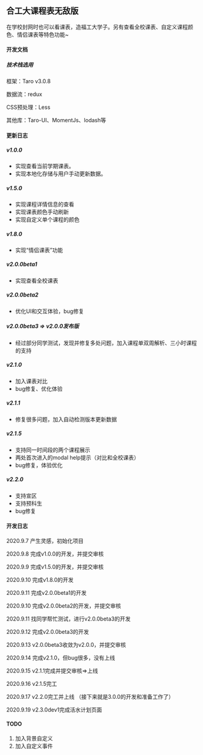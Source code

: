 ## 合工大课程表无敌版

在学校封网时也可以看课表，造福工大学子。另有查看全校课表、自定义课程颜色、情侣课表等特色功能~

#### 开发文档

##### 技术栈选用

框架：Taro v3.0.8

数据流：redux

CSS预处理：Less

其他库：Taro-UI、MomentJs、lodash等


#### 更新日志

##### v1.0.0

- 实现查看当前学期课表。
- 实现本地化存储与用户手动更新数据。

##### v1.5.0

- 实现课程详情信息的查看
- 实现课表颜色手动刷新
- 实现自定义单个课程的颜色

##### v1.8.0

- 实现“情侣课表”功能

##### v2.0.0beta1

- 实现查看全校课表

##### v2.0.0beta2

- 优化UI和交互体验，bug修复

##### v2.0.0beta3 => v2.0.0发布版

- 经过部分同学测试，发现并修复多处问题，加入课程单双周解析、三小时课程的支持

##### v2.1.0

- 加入课表对比
- bug修复、优化体验

##### v2.1.1

- 修复很多问题，加入自动检测版本更新数据

##### v2.1.5

- 支持同一时间段的两个课程展示
- 两处首次进入的modal help提示（对比和全校课表）
- bug修复，体验优化

##### v2.2.0

- 支持宣区
- 支持预科生
- bug修复



#### 开发日志

2020.9.7
产生灵感，初始化项目

2020.9.8
完成v1.0.0的开发，并提交审核

2020.9.9
完成v1.5.0的开发，并提交审核

2020.9.10
完成v1.8.0的开发

2020.9.11
完成v2.0.0beta1的开发

2020.9.10
完成v2.0.0beta2的开发，并提交审核

2020.9.11
找同学帮忙测试，进行v2.0.0beta3的开发

2020.9.12
完成v2.0.0beta3的开发

2020.9.13
v2.0.0beta3收敛为v2.0.0，并提交审核

2020.9.14
完成v2.1.0，但bug很多，没有上线

2020.9.15
v2.1.1完成并提交审核=>上线

2020.9.16
v2.1.5完工

2020.9.17
v2.2.0完工并上线 （接下来就是3.0.0的开发和准备工作了）

2020.9.19
v2.3.0dev1完成活水计划页面



#### TODO

1. 加入背景自定义
2. 加入自定义事件

